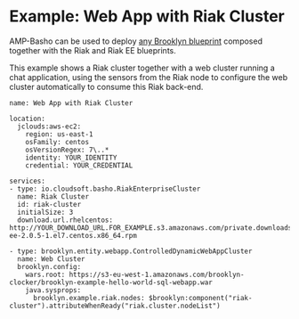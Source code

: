 ---
---

# Example: Web App with Riak Cluster

AMP-Basho can be used to deploy [any Brooklyn blueprint](http://brooklyn.io/learnmore/blueprint-tour.html)
composed together with the Riak and Riak EE blueprints.

This example shows a Riak cluster together with a web cluster running a chat application,
using the sensors from the Riak node to configure the web cluster automatically to consume
this Riak back-end.
 

```
name: Web App with Riak Cluster

location:
  jclouds:aws-ec2:
    region: us-east-1
    osFamily: centos
    osVersionRegex: 7\..*
    identity: YOUR_IDENTITY
    credential: YOUR_CREDENTIAL
    
services:
- type: io.cloudsoft.basho.RiakEnterpriseCluster
  name: Riak Cluster
  id: riak-cluster
  initialSize: 3
  download.url.rhelcentos: http://YOUR_DOWNLOAD_URL.FOR_EXAMPLE.s3.amazonaws.com/private.downloads.basho.com/riak_ee/YOUR_CODE/2.0/2.0.5/rhel/7/riak-ee-2.0.5-1.el7.centos.x86_64.rpm

- type: brooklyn.entity.webapp.ControlledDynamicWebAppCluster
  name: Web Cluster
  brooklyn.config:
    wars.root: https://s3-eu-west-1.amazonaws.com/brooklyn-clocker/brooklyn-example-hello-world-sql-webapp.war
    java.sysprops: 
      brooklyn.example.riak.nodes: $brooklyn:component("riak-cluster").attributeWhenReady("riak.cluster.nodeList")
```
